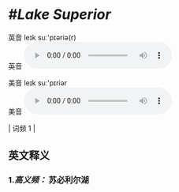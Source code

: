 # ***\#Lake Superior*** 
英音 leɪk suː'pɪəriə(r)  
英音
<audio src="./media/Lake Superior-B.aac" controls="controls"></audio>

美音 leɪk suː'pɪriər  
美音
<audio src="./media/Lake Superior.aac" controls="controls"></audio>



| 词频 1 |  

英文释义
---
### 1.*高义频：* **苏必利尔湖**  


